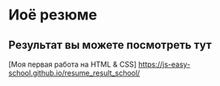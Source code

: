 # Иоё резюме

## Результат вы можете посмотреть тут

[Моя первая работа на HTML & CSS] https://js-easy-school.github.io/resume_result_school/
